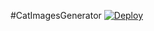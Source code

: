 #CatImagesGenerator
[![Deploy](https://www.herokucdn.com/deploy/button.svg)](https://heroku.com/deploy?template=https://github.com/alpha4041/CatImagesGenerator)
